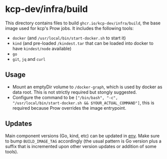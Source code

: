 # kcp-dev/infra/build

This directory contains files to build `ghcr.io/kcp-dev/infra/build`, the base image used for kcp's Prow jobs. It includes the following tools:

- `docker` (and `/usr/local/bin/start-docker.sh` to start it)
- `kind` (and pre-loaded `/kindest.tar` that can be loaded into docker to have `kindest/node` available)
- `go`
- `git`, `jq` and `curl`

## Usage

- Mount an emptyDir volume to `/docker-graph`, which is used by docker as data root. This is not strictly required but stongly suggested.
- Configure the command to be `["/bin/bash", "-c", "/usr/local/bin/start-docker.sh && $YOUR_ACTUAL_COMMAND"]`, this is required because Prow overrides the image entrypoint.

## Updates

Main component versions (Go, kind, etc) can be updated in [env](./env). Make sure to bump `BUILD_IMAGE_TAG` accordingly (the usual pattern is Go version plus a suffix that is incremented upon other version updates or addition of some tools).
